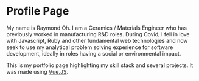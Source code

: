 # Profile Page

My name is Raymond Oh.  I am a Ceramics / Materials Engineer who has previously worked in manufacturing R&D roles.  During Covid, I fell in love with Javascript, Ruby and other fundamental web technologies and now seek to use my analytical problem solving experience for software development, ideally in roles having a social or environmental impact.

This is my portfolio page highlighting my skill stack and several projects.  It was made using [Vue.JS](https://vuejs.org/).

